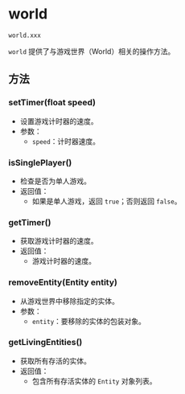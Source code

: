 # world

`world.xxx`

`world` 提供了与游戏世界（World）相关的操作方法。

## 方法

### setTimer(float speed)
- 设置游戏计时器的速度。
- 参数：
  - `speed`：计时器速度。

### isSinglePlayer()
- 检查是否为单人游戏。
- 返回值：
  - 如果是单人游戏，返回 `true`；否则返回 `false`。

### getTimer()
- 获取游戏计时器的速度。
- 返回值：
  - 游戏计时器的速度。

### removeEntity(Entity entity)
- 从游戏世界中移除指定的实体。
- 参数：
  - `entity`：要移除的实体的包装对象。

### getLivingEntities()
- 获取所有存活的实体。
- 返回值：
  - 包含所有存活实体的 `Entity` 对象列表。
